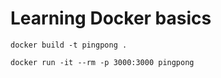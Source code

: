 # Learning Docker basics

`docker build -t pingpong .`

`docker run -it --rm -p 3000:3000 pingpong`
